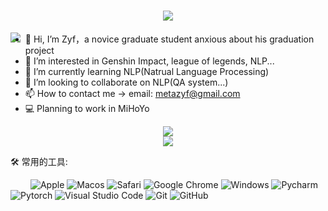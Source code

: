 <h1 align="center">
    <img src="https://readme-typing-svg.herokuapp.com/?lines=print(%22Hello%2C%20NLP!%22);Study+NLP+Together!&center=true&size=27">
</h1>

<img align="left" src="https://github-readme-stats.vercel.app/api?username=Serendipity-zyf&include_all_commits=true&count_private-true&custom_title=Serendipity-zyf'%20GitHub%20Stats&line_height=30&show_icons=true&hide_border=true&bg_color=192133&title_color=efb752&icon_color=efb752&text_color=70bed9">


- 👋 Hi, I’m Zyf，a novice graduate student anxious about his graduation project
- 👀 I’m interested in Genshin Impact, league of legends, NLP...
- 🌱 I’m currently learning NLP(Natrual Language Processing)
- 💞️ I’m looking to collaborate on NLP(QA system...)
- 📫 How to contact me -> email: metazyf@gmail.com
- 💻 Planning to work in MiHoYo

<div align="center"><img src="https://cdn.jsdelivr.net/gh/sun0225SUN/photos/images/202110311924844.png" /></div>

<!-- 贪吃蛇代码贡献图 -->
<div align="center"><img src="https://cdn.jsdelivr.net/gh/sun0225SUN/sun0225SUN/assets/github-contribution-grid-snake.svg" /></div>

🛠 常用的工具:

&emsp;&emsp; 
![Apple](https://img.shields.io/badge/Apple-000000?style=style=flat-square&logo=apple&logoColor=white)
![Macos](https://img.shields.io/badge/Macos-000000?style=flat-square&logo=macos&logoColor=white)
![Safari](https://img.shields.io/badge/Safari-000000?style=flat-square&logo=Safari&logoColor=white)
![Google Chrome](https://img.shields.io/badge/Chrome-4285F4?style=flat-square&logo=GoogleChrome&logoColor=white)
![Windows](https://img.shields.io/badge/Windows-0078D6?style=flat-square&logo=windows&logoColor=white)
![Pycharm](https://img.shields.io/badge/Pycharm-000000?style=flat-square&logo=Pycharm&logoColor=white)
![Pytorch](https://img.shields.io/badge/Pytorch-EE4C2C?style=flat-square&logo=Pytorch&logoColor=white)
![Visual Studio Code](https://img.shields.io/badge/-Visual%20Studio%20Code-007ACC?style=flat-square&logo=Visual%20Studio%20Code&logoColor=fff)
![Git](https://img.shields.io/badge/-Git-FCC624?style=flat-square&logo=git)
![GitHub](https://img.shields.io/badge/-GitHub-pink?style=flat-square&logo=github)
<!---
Serendipity-zyf/Serendipity-zyf is a ✨ special ✨ repository because its `README.md` (this file) appears on your GitHub profile.
You can click the Preview link to take a look at your changes.
--->
